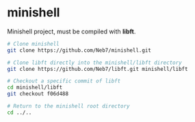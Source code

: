 # minishell

Minishell project, must be compiled with **libft**.

```bash
# Clone minishell
git clone https://github.com/Neb7/minishell.git

# Clone libft directly into the minishell/libft directory
git clone https://github.com/Neb7/libft.git minishell/libft

# Checkout a specific commit of libft
cd minishell/libft
git checkout f06d488

# Return to the minishell root directory
cd ../..
```
